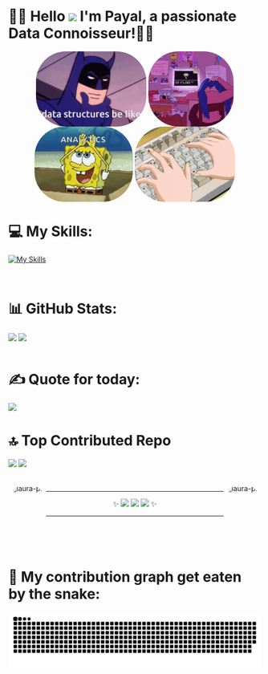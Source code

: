 # 🐛👾 Hello <img src="https://raw.githubusercontent.com/MartinHeinz/MartinHeinz/master/wave.gif" width="30px"> I'm Payal, a passionate Data Connoisseur!👾🐛

<div align="center">

<img align="center" alt="zerotwo-pic" height="150" style="border-radius:60px;" src="https://github.com/Payal2000/Payal2000/blob/main/batman-thinking.gif">
<img align="center" alt="zerotwo-pic" height="150" style="border-radius:60px;" src="https://github.com/Payal2000/Payal2000/blob/main/aesthetic-anime.gif">
<img align="center" alt="zerotwo-pic" height="150" style="border-radius:60px;" src="https://github.com/Payal2000/Payal2000/blob/main/spongebob-analytics.gif">
<img align="center" alt="zerotwo-pic" height="150" style="border-radius:60px;" src="https://github.com/Payal2000/Payal2000/blob/main/anime-write.gif">
</div>

#


# 💻 My Skills:

[![My Skills](https://skillicons.dev/icons?i=eclipse,github,graphql,kubernetes,vue,mongodb,mysql,php,postgres,py,sqlite,visualstudio,vscode,postman,js&perline=5)](https://skillicons.dev)

<br>

# 📊 GitHub Stats:

<div>
    
  <img align="center" height="165em" src="https://github-readme-stats.vercel.app/api?username=Payal2000&theme=dracula&hide_border=false&include_all_commits=true&count_private=true)"/>
  <img align="center" height="165em" src="https://github-readme-streak-stats.herokuapp.com/?user=Payal2000&theme=dracula&hide_border=false"/>
   
</div>

<br>

# ✍️ Quote for today:

![](https://quotes-github-readme.vercel.app/api?type=horizontal&theme=dracula)


# 🔝 Top Contributed Repo
![](https://github-contributor-stats.vercel.app/api?username=Payal2000&limit=5&theme=dracula&combine_all_yearly_contributions=true)
![](https://github-readme-stats.vercel.app/api/top-langs/?username=Payal2000&theme=dracula&hide_border=false&include_all_commits=true&count_private=true&layout=compact)


 

<div style="display: inline_block" ><br>

  <img align="left" alt="laura-pic" height="150" style="border-radius:50px;" src="https://media.giphy.com/media/9vjgaOecdyJL38m03z/giphy.gif">

  
  <img align="right" alt="laura-pic" height="150" style="border-radius:50px;" src="https://media.giphy.com/media/9vjgaOecdyJL38m03z/giphy.gif">
</div>

 -----
  
<div align="center"> ✨
  <a href="https://www.linkedin.com/in/payal-sanjay-nagaonkar-76b733188/" target="_blank"><img src="https://img.shields.io/badge/-LinkedIn-%230077B5?style=for-the-badge&logo=linkedin&logoColor=white" target="_blank"></a> 
  <a href="https://www.instagram.com/payal_nagaonkar/" target="_blank"><img src="https://img.shields.io/badge/-Instagram-%23E4405F?style=for-the-badge&logo=instagram&logoColor=white" target="_blank"></a>
  <a href = "mailto:nagaonkar.p@northeastern.edu"><img src="https://img.shields.io/badge/Microsoft_Outlook-0078D4?style=for-the-badge&logo=microsoft-outlook&logoColor=white" target="_blank"></a> ✨
  
  </div>


-----




<br> <br> <br>

 # 🐍 My contribution graph get eaten by the snake:
<picture>
  <source media="(prefers-color-scheme: dark)" srcset="https://github.com/Payal2000/workflows/blob/output/github-contribution-grid-snake.gif" />
  
 ![snake gif](https://github.com/Payal2000/workflows/blob/output/github-contribution-grid-snake.svg)




<!-- Proudly created with GPRM ( https://gprm.itsvg.in ) -->
